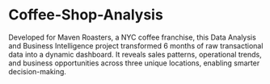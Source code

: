 # Coffee-Shop-Analysis
Developed for Maven Roasters, a NYC coffee franchise, this Data Analysis and Business Intelligence project transformed 6 months of raw transactional data into a dynamic dashboard. It reveals sales patterns, operational trends, and business opportunities across three unique locations, enabling smarter decision-making.
